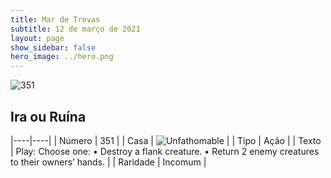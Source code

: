 ```yaml
---
title: Mar de Trevas
subtitle: 12 de março de 2021
layout: page
show_sidebar: false
hero_image: ../hero.png
---
```


![351](https://cdn.keyforgegame.com/media/card_front/pt/496_351_PF5F6F5GM9M_pt.png)

## Ira ou Ruína

|----|----|
| Número | 351 |
| Casa | ![Unfathomable](https://archonarcana.com/images/thumb/1/10/Unfathomable.png/22px-Unfathomable.png "Abissais") |
| Tipo | Ação |
| Texto | Play: Choose one:  • Destroy a flank creature.  • Return 2 enemy creatures to their owners’ hands. |
| Raridade | Incomum |
